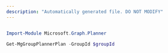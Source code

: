 ```yaml
---
description: "Automatically generated file. DO NOT MODIFY"
---
```


```powershell

Import-Module Microsoft.Graph.Planner

Get-MgGroupPlannerPlan -GroupId $groupId

```